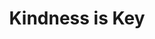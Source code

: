 ---
pid: LLB73
title: Kindness is Key
location_transcription: 
zipcode: 
outside_phl: 
neighborhood: 
age: '19'
age_range: 13-19
instagram: 
image_file_name: LLB_73.jpg
proposal_transcription: These figures are genderless + faceless save for their expressions.
topic: Unity,Uplifting
topic_summary: 0, 0
type: Sculpture Statue
keywords_other: 
credit: Madeline M
image_labels: |-
  [Figure to the Left] Face of kindness as if to say //It's alright. Let me help you back up//.
  [Figure to the Right] Face of surprise. Has fallen. His knees are scratched, palms cut. Another figure approaches, offers a hand to help him on his feet. The good samaritan has his arms outstretched in an open act of kindness.
twitter: 
facebook: 
permalink: "/monuments/llb73/"
layout: item-page
---
